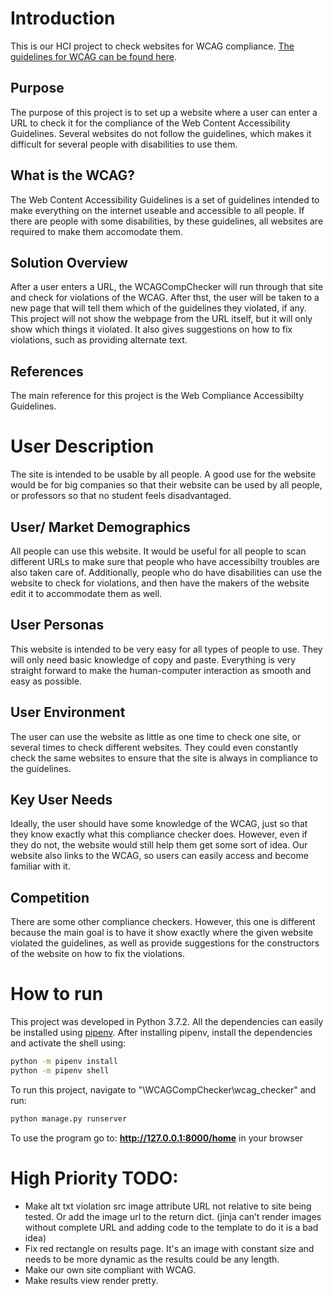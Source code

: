 # Introduction
This is our HCI project to check websites for WCAG compliance. [The guidelines for WCAG can be found here][wcag].

## Purpose
The purpose of this project is to set up a website where a user can enter a URL to check it for the compliance of the Web Content Accessibility Guidelines. Several websites do not follow the guidelines, which makes it difficult for several people with disabilities to use them. 

## What is the WCAG?
The Web Content Accessibility Guidelines is a set of guidelines intended to make everything on the internet useable and accessible to all people. If there are people with some disabilities, by these guidelines, all websites are required to make them accomodate them.

## Solution Overview
After a user enters a URL, the WCAGCompChecker will run through that site and check for violations of the WCAG. After thst, the user will be taken to a new page that will tell them which of the guidelines they violated, if any. This project will not show the webpage from the URL itself, but it will only show which things it violated. It also gives suggestions on how to fix violations, such as providing alternate text.

## References
The main reference for this project is the Web Compliance Accessibilty Guidelines.

# User Description
The site is intended to be usable by all people. A good use for the website would be for big companies so that their website can be used by all people, or professors so that no student feels disadvantaged.

## User/ Market Demographics
All people can use this website. It would be useful for all people to scan different URLs to make sure that people who have accessibilty troubles are also taken care of. Additionally, people who do have disabilities can use the website to check for violations, and then have the makers of the website edit it to accommodate them as well.

## User Personas
This website is intended to be very easy for all types of people to use. They will only need basic knowledge of copy and paste. Everything is very straight forward to make the human-computer interaction as smooth and easy as possible.

## User Environment
The user can use the website as little as one time to check one site, or several times to check different websites. They could even constantly check the same websites to ensure that the site is always in compliance to the guidelines.

## Key User Needs
Ideally, the user should have some knowledge of the WCAG, just so that they know exactly what this compliance checker does. However, even if they do not, the website would still help them get some sort of idea. Our website also links to the WCAG, so users can easily access and become familiar with it.

## Competition
There are some other compliance checkers. However, this one is different because the main goal is to have it show exactly where the given website violated the guidelines, as well as provide suggestions for the constructors of the website on how to fix the violations.

# How to run
This project was developed in Python 3.7.2. All the dependencies can easily be installed using [pipenv][pipenv]. After installing pipenv, install the dependencies and activate the shell using:
```sh
python -m pipenv install
python -m pipenv shell
```

To run this project, navigate to "\WCAGCompChecker\wcag_checker" and run:
```sh
python manage.py runserver
```

To use the program go to: **http://127.0.0.1:8000/home** in your browser

# High Priority TODO:
- Make alt txt violation src image attribute URL not relative to site being tested. Or add the image url to the return dict. (jinja can’t render images without complete URL and adding code to the template to do it is a bad idea)
- Fix red rectangle on results page. It's an image with constant size and needs to be more dynamic as the results could be any length.
- Make our own site compliant with WCAG.
- Make results view render pretty.

[pipenv]: <https://pipenv.readthedocs.io/en/latest/install/#installing-pipenv>
[wcag]: <https://www.w3.org/WAI/standards-guidelines/wcag/>

